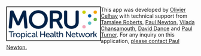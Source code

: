 <a href="http://www.tropmedres.ac/home" target="_blank"><img src="./MORU_logo.jpg" height = "90px" align = "left" border = 2/></a>

This app was developed by [Olivier Celhay](mailto:olivier.celhay@gmail.com) with technical support from [Tamalee Roberts](mailto:Tamalee.R@tropmedres.ac), [Paul Newton](mailto:paul.newton@tropmedres.ac), [Vilada Chansamouth](mailto:Vilada@tropmedres.ac), [David Dance](mailto:David.d@tropmedres.ac) and [Paul Turner](mailto:Pault@tropmedres.ac). For any inquiry on this application, [please contact Paul Newton.](mailto:paul.newton@tropmedres.ac)

